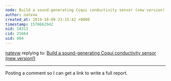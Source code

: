 ```yaml
---
node: Build a sound-generating Coqui conductivity sensor (new version!)
author: natevw
created_at: 2019-10-09 23:15:42 +0000
timestamp: 1570662942
nid: 18313
cid: 25664
uid: 804
---
```




[natevw](../profile/natevw) replying to: [Build a sound-generating Coqui conductivity sensor (new version!)](../notes/warren/03-01-2019/build-a-sound-generating-coqui-conductivity-sensor)

----
Posting a comment so I can get a link to write a full report.